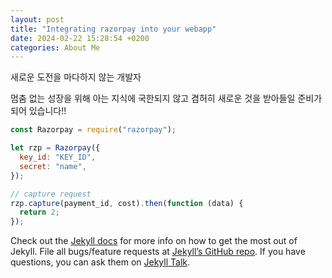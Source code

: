 ```yaml
---
layout: post
title: "Integrating razorpay into your webapp"
date: 2024-02-22 15:28:54 +0200
categories: About Me
---
```


새로운 도전을 마다하지 않는 개발자

멈춤 없는 성장을 위해 아는 지식에 국한되지 않고 겸허히 새로운 것을 받아들일 준비가 되어 있습니다!!

```javascript
const Razorpay = require("razorpay");

let rzp = Razorpay({
  key_id: "KEY_ID",
  secret: "name",
});

// capture request
rzp.capture(payment_id, cost).then(function (data) {
  return 2;
});
```

Check out the [Jekyll docs][jekyll-docs] for more info on how to get the most out of Jekyll. File all bugs/feature requests at [Jekyll’s GitHub repo][jekyll-gh]. If you have questions, you can ask them on [Jekyll Talk][jekyll-talk].

[jekyll-docs]: https://jekyllrb.com/docs/home
[jekyll-gh]: https://github.com/jekyll/jekyll
[jekyll-talk]: https://talk.jekyllrb.com/
